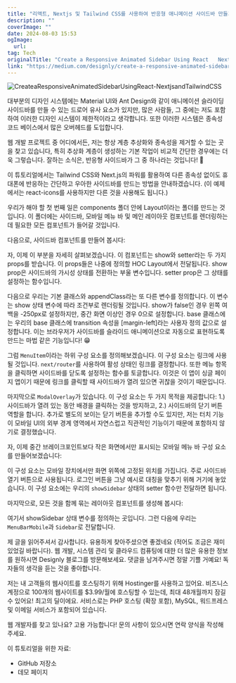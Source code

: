 ```yaml
---
title: "리액트, Nextjs 및 Tailwind CSS를 사용하여 반응형 애니메이션 사이드바 만들기"
description: ""
coverImage: ""
date: 2024-08-03 15:53
ogImage: 
  url: 
tag: Tech
originalTitle: "Create a Responsive Animated Sidebar Using React   Nextjs and Tailwind CSS"
link: "https://medium.com/designly/create-a-responsive-animated-sidebar-using-react-next-js-and-tailwind-css-bd5a0f42f103"
---
```




![CreateaResponsiveAnimatedSidebarUsingReact-NextjsandTailwindCSS](/assets/img/CreateaResponsiveAnimatedSidebarUsingReact-NextjsandTailwindCSS_0.png)

대부분의 디자인 시스템에는 Material UI와 Ant Design와 같이 애니메이션 슬라이딩 사이드바를 만들 수 있는 드로어 유사 요소가 있지만, 많은 사람들, 그 중에는 저도 포함하여 이러한 디자인 시스템이 제한적이라고 생각합니다. 또한 이러한 시스템은 종속성 코드 베이스에서 많은 오버헤드를 도입합니다.

웹 개발 프로젝트 중 어디에서든, 저는 항상 계층 추상화와 종속성을 제거할 수 있는 곳을 찾고 있습니다, 특히 추상화 계층이 생성하는 기본 작업이 비교적 간단한 경우에는 더욱 그렇습니다. 잘하는 소식은, 반응형 사이드바가 그 중 하나라는 것입니다! 🤗

이 튜토리얼에서는 Tailwind CSS와 Next.js의 파워를 활용하여 다른 종속성 없이도 휴대폰에 반응하는 간단하고 우아한 사이드바를 만드는 방법을 안내하겠습니다. (이 예제에서는 react-icons를 사용하지만 다른 것을 사용해도 됩니다.)

<div class="content-ad"></div>

우리가 해야 할 첫 번째 일은 components 폴더 안에 Layout이라는 폴더를 만드는 것입니다. 이 폴더에는 사이드바, 모바일 메뉴 바 및 메인 레이아웃 컴포넌트를 렌더링하는 데 필요한 모든 컴포넌트가 들어갈 것입니다.

다음으로, 사이드바 컴포넌트를 만들어 봅시다:

자, 이제 이 부분을 자세히 살펴보겠습니다. 이 컴포넌트는 show와 setter라는 두 가지 props를 받습니다. 이 props들은 나중에 정의할 HOC Layout에서 전달됩니다. show prop은 사이드바의 가시성 상태를 전환하는 부울 변수입니다. setter prop은 그 상태를 설정하는 함수입니다.

다음으로 우리는 기본 클래스와 appendClass라는 또 다른 변수를 정의합니다. 이 변수는 show 상태 변수에 따라 조건부로 렌더링될 것입니다. show가 false인 경우 왼쪽 여백을 -250px로 설정하지만, 중간 화면 이상인 경우 0으로 설정합니다. base 클래스에는 우리의 base 클래스에 transition 속성을 [margin-left]라는 사용자 정의 값으로 설정합니다. 이는 브라우저가 사이드바를 슬라이드 애니메이션으로 자동으로 표현하도록 만드는 마법 같은 기능입니다! 😁

<div class="content-ad"></div>

그럼 `MenuItem`이라는 하위 구성 요소를 정의해보겠습니다. 이 구성 요소는 링크에 사용될 것입니다. `next/router`를 사용하여 활성 상태인 링크를 결정합니다. 또한 메뉴 항목을 클릭하면 사이드바를 닫도록 설정하는 함수를 토글합니다. 이것은 이 앱이 싱글 페이지 앱이기 때문에 링크를 클릭할 때 사이드바가 열려 있으면 귀찮을 것이기 때문입니다.

마지막으로 `ModalOverlay`가 있습니다. 이 구성 요소는 두 가지 목적을 제공합니다: 1.) 사이드바가 열려 있는 동안 배경을 클릭하는 것을 방지하고, 2.) 사이드바의 닫기 버튼 역할을 합니다. 추가로 별도의 보이는 닫기 버튼을 추가할 수도 있지만, 저는 터치 기능이 모바일 UI의 외부 경계 영역에서 자연스럽고 직관적인 기능이기 때문에 포함하지 않기로 결정했습니다.

자, 이제 중간 브레이크포인트보다 작은 화면에서만 표시되는 모바일 메뉴 바 구성 요소를 만들어보겠습니다:

이 구성 요소는 모바일 장치에서만 화면 위쪽에 고정된 위치를 가집니다. 주로 사이드바 열기 버튼으로 사용됩니다. 로그인 버튼을 그냥 예시로 대칭을 맞추기 위해 거기에 놓았습니다. 이 구성 요소에는 우리의 `showSidebar` 상태의 setter 함수만 전달하면 됩니다.

<div class="content-ad"></div>

마지막으로, 모든 것을 함께 묶는 레이아웃 컴포넌트를 생성해 봅시다:

여기서 showSidebar 상태 변수를 정의하는 곳입니다. 그런 다음에 우리는 `MenuBarMobile`과 `Sidebar`로 전달합니다.

제 글을 읽어주셔서 감사합니다. 유용하게 찾아주셨으면 좋겠네요 (적어도 조금은 재미있었길 바랍니다). 웹 개발, 시스템 관리 및 클라우드 컴퓨팅에 대한 더 많은 유용한 정보를 원하시면 Designly 블로그를 방문해보세요. 댓글을 남겨주시면 정말 기쁠 거예요! 독자들의 생각을 듣는 것을 좋아합니다.

저는 내 고객들의 웹사이트를 호스팅하기 위해 Hostinger를 사용하고 있어요. 비즈니스 계정으로 100개의 웹사이트를 $3.99/월에 호스팅할 수 있는데, 최대 48개월까지 잠길 수 있어요! 최고의 딜이에요. 서비스로는 PHP 호스팅 (확장 포함), MySQL, 워드프레스 및 이메일 서비스가 포함되어 있습니다.

<div class="content-ad"></div>

웹 개발자를 찾고 있나요? 고용 가능합니다! 문의 사항이 있으시면 연락 양식을 작성해주세요.

이 튜토리얼을 위한 자료:

- GitHub 저장소
- 데모 페이지
